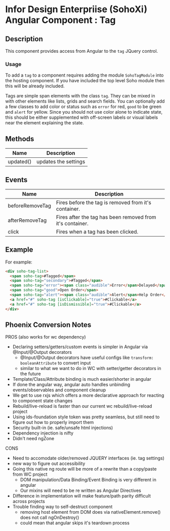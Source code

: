 # Infor Design Enterpriise (SohoXi) Angular Component : Tag

## Description

This component provides access from Angular to the `tag` JQuery control.

### Usage

To add a `tag` to a component requires adding the module `SohoTagModule` into the hosting component. If you
have included the top level Soho module then this will be already included.

Tags are simple span elements with the class `tag`. They can be mixed in with other elements like lists, grids and search fields. You can optionally add a few classes to add color or status such as `error` for red, `good` to be green and `alert` for yellow. Since you should not use color alone to indicate state, this should be either supplemented with off-screen labels or visual labels near the element explaining the state.

## Methods

| Name | Description |
| --- | --- |
| updated() | updates the settings |

## Events

| Name | Description |
| --- | --- |
| beforeRemoveTag | Fires before the tag is removed from it's container. |
| afterRemoveTag | Fires after the tag has been removed from it's container. |
| click | Fires when a tag has been clicked. |

## Example

For example:

```html
<div soho-tag-list>
  <span soho-tag>#Tagged</span>
  <span soho-tag="secondary">#Tagged</span>
  <span soho-tag="error"><span class="audible">Error</span>Delayed</span>
  <span soho-tag="good">Open Order</span>
  <span soho-tag="alert"><span class="audible">Alert</span>Help Order</span>
  <a href="#" soho-tag [isClickable]="true">#Clickable</a>
  <a href="#" soho-tag [isDismissible]="true">#Clickable</a>
</div>
```

## Phoenix Conversion Notes
PROS (also works for wc dependency)
  - Declaring setters/getters/custom events is simpler in Angular via @Input/@Output decorators
    - @Input/@Output decorators have useful configs like `transform: booleanAttribute` to convert input
    - similar to what we want to do in WC with setter/getter decorators in the future
  - Template/Class/Attribute binding is much easier/shorter in angular
  - If done the angular way, angular auto handles unbinding events/observables and component cleanup
  - We get to use rxjs which offers a more declarative approach for reacting to component state changes
  - Rebuild/live-reload is faster than our current wc rebuild/live-reload project
  - Using ids-foundation style token was pretty seamless, but still need to figure out how to properly import them
  - Security built-in (ie. safe/unsafe html injections)
  - Dependency injection is nifty
  - Didn't need ngZone

CONS
  - Need to accomodate older/removed JQUERY interfaces (ie. tag settings)
  - new way to figure out accessibility 
  - Going this native ng route will be more of a rewrite than a copy/paste from WC project
    - DOM manipulation/Data Binding/Event Binding is very different in angular
    - Our mixins will need to be re written as Angular Directives
  - Difference in implementation will make feature/path parity difficult across projects
  - Trouble finding way to self-destruct component
    - removing host element from DOM does via nativeElement.remove() does not call ngOnDestroy()
    - could mean that angular skips it's teardown process